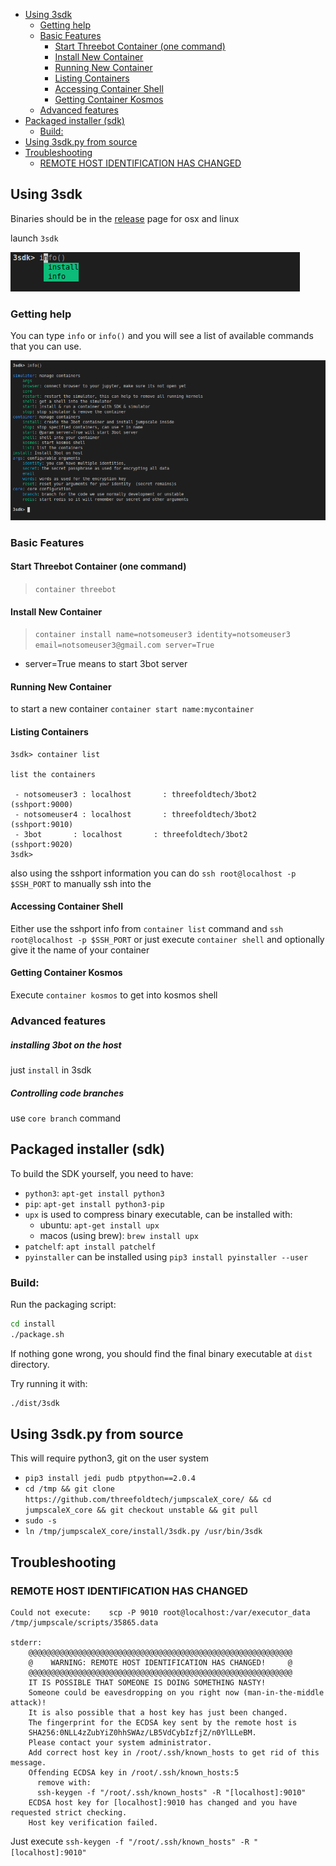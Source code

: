 
* [Using 3sdk](#Using3sdk)
	* [Getting help](#Gettinghelp)
	* [Basic Features](#BasicFeatures)
		* [Start Threebot Container (one command)](#StartThreebotContaineronecommand)
		* [Install New Container](#InstallNewContainer)
		* [Running New Container](#RunningNewContainer)
		* [Listing Containers](#ListingContainers)
		* [Accessing Container Shell](#AccessingContainerShell)
		* [Getting Container Kosmos](#GettingContainerKosmos)
	* [Advanced features](#Advancedfeatures)
* [Packaged installer (sdk)](#Packagedinstallersdk)
	* [Build:](#Build:)
* [Using 3sdk.py from source](#Using3sdk.pyfromsource)
* [Troubleshooting](#Troubleshooting)
	* [REMOTE HOST IDENTIFICATION HAS CHANGED](#REMOTEHOSTIDENTIFICATIONHASCHANGED)




## <a name='Using3sdk'></a>Using 3sdk

Binaries should be in the [release](https://github.com/threefoldtech/jumpscaleX_core/releases/tag/v10.4-rc4) page for osx and linux 

launch `3sdk`

![](images/3sdk2.png)

### <a name='Gettinghelp'></a>Getting help

You can type `info` or `info()` and you will see a list of available commands that you can use.

![](images/3sdk3.png)

### <a name='BasicFeatures'></a>Basic Features


#### <a name='StartThreebotContaineronecommand'></a>Start Threebot Container (one command)


> `container threebot`


#### <a name='InstallNewContainer'></a>Install New Container
> `container install name=notsomeuser3 identity=notsomeuser3 email=notsomeuser3@gmail.com server=True`

- server=True means to start 3bot server


#### <a name='RunningNewContainer'></a>Running New Container

to start a new container `container start name:mycontainer`	

#### <a name='ListingContainers'></a>Listing Containers

```
3sdk> container list                                                                                       
 
list the containers 
                                                                                                           
 - notsomeuser3 : localhost       : threefoldtech/3bot2       (sshport:9000)
 - notsomeuser4 : localhost       : threefoldtech/3bot2       (sshport:9010)
 - 3bot       : localhost       : threefoldtech/3bot2       (sshport:9020)
3sdk>  
```
also using the sshport information you can do `ssh root@localhost -p $SSH_PORT` to manually ssh into the 

#### <a name='AccessingContainerShell'></a>Accessing Container Shell

Either use the sshport info from `container list` command and `ssh root@localhost -p $SSH_PORT` or just execute `container shell` and optionally give it the name of your container

#### <a name='GettingContainerKosmos'></a>Getting Container Kosmos

Execute `container kosmos` to get into kosmos shell



### <a name='Advancedfeatures'></a>Advanced features

##### installing 3bot on the host

just `install` in 3sdk

##### Controlling code branches

use `core branch` command



## <a name='Packagedinstallersdk'></a>Packaged installer (sdk)

To build the SDK yourself, you need to have:
* `python3`: `apt-get install python3`
* `pip`: `apt-get install python3-pip`
* `upx` is used to compress binary executable, can be installed with:
    * ubuntu: `apt-get install upx`
    * macos (using brew): `brew install upx`
* `patchelf`: `apt install patchelf`
* `pyinstaller` can be installed using `pip3 install pyinstaller --user`



### <a name='Build:'></a>Build:

Run the packaging script:

```bash
cd install
./package.sh
```

If nothing gone wrong, you should find the final binary executable at `dist` directory.

Try running it with:

```bash
./dist/3sdk
```

## <a name='Using3sdk.pyfromsource'></a>Using 3sdk.py from source
This will require python3, git on the user system 

- `pip3 install jedi pudb ptpython==2.0.4`
- `cd /tmp && git clone https://github.com/threefoldtech/jumpscaleX_core/ && cd jumpscaleX_core && git checkout unstable && git pull`
- `sudo -s`
- `ln /tmp/jumpscaleX_core/install/3sdk.py /usr/bin/3sdk`
 

## <a name='Troubleshooting'></a>Troubleshooting

### <a name='REMOTEHOSTIDENTIFICATIONHASCHANGED'></a>REMOTE HOST IDENTIFICATION HAS CHANGED

```
Could not execute:    scp -P 9010 root@localhost:/var/executor_data /tmp/jumpscale/scripts/35865.data

stderr:
    @@@@@@@@@@@@@@@@@@@@@@@@@@@@@@@@@@@@@@@@@@@@@@@@@@@@@@@@@@@
    @    WARNING: REMOTE HOST IDENTIFICATION HAS CHANGED!     @
    @@@@@@@@@@@@@@@@@@@@@@@@@@@@@@@@@@@@@@@@@@@@@@@@@@@@@@@@@@@
    IT IS POSSIBLE THAT SOMEONE IS DOING SOMETHING NASTY!
    Someone could be eavesdropping on you right now (man-in-the-middle attack)!
    It is also possible that a host key has just been changed.
    The fingerprint for the ECDSA key sent by the remote host is
    SHA256:0NLL4zZubYiZ0hhSWAz/LB5VdCybIzfjZ/n0YlLLeBM.
    Please contact your system administrator.
    Add correct host key in /root/.ssh/known_hosts to get rid of this message.
    Offending ECDSA key in /root/.ssh/known_hosts:5
      remove with:
      ssh-keygen -f "/root/.ssh/known_hosts" -R "[localhost]:9010"
    ECDSA host key for [localhost]:9010 has changed and you have requested strict checking.
    Host key verification failed.
```
Just execute `ssh-keygen -f "/root/.ssh/known_hosts" -R "[localhost]:9010"`
